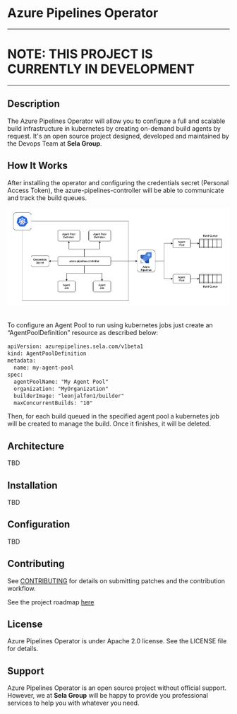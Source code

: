 # Azure Pipelines Operator

---
# **NOTE: THIS PROJECT IS CURRENTLY IN DEVELOPMENT**
---


## Description

The Azure Pipelines Operator will allow you to configure a full and scalable build infrastructure in kubernetes by creating on-demand build agents by request. It's an open source project designed, developed and maintained by the Devops Team at **Sela Group**.


## How It Works

After installing the operator and configuring the credentials secret (Personal Access Token), the azure-pipelines-controller will be able to communicate and track the build queues.

<kbd>
  <img src="/doc/images/general-diagram.png" width="600">
</kbd><br/><br/>

To configure an Agent Pool to run using kubernetes jobs just create an “AgentPoolDefinition” resource as described below:

```
apiVersion: azurepipelines.sela.com/v1beta1
kind: AgentPoolDefinition
metadata:
  name: my-agent-pool
spec:
  agentPoolName: "My Agent Pool"        
  organization: "MyOrganization"
  builderImage: "leonjalfon1/builder"
  maxConcurrentBuilds: "10"
```

Then, for each build queued in the specified agent pool a kubernetes job will be created to manage the build. Once it finishes, it will be deleted.

## Architecture

TBD


## Installation

TBD


## Configuration

TBD


## Contributing

See [CONTRIBUTING](doc/CONTRIBUTING.md) for details on submitting patches and the contribution workflow.

See the project roadmap [here](doc/ROADMAP.md)


## License

Azure Pipelines Operator is under Apache 2.0 license. See the LICENSE file for details.


## Support

Azure Pipelines Operator is an open source project without official support. However, we at **Sela Group** will be happy to provide you professional services to help you with whatever you need.
